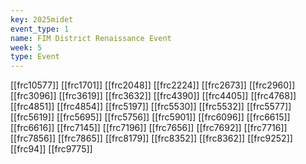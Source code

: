 ```yaml
---
key: 2025midet
event_type: 1
name: FIM District Renaissance Event
week: 5
type: Event
---
```

[[frc10577]]
[[frc1701]]
[[frc2048]]
[[frc2224]]
[[frc2673]]
[[frc2960]]
[[frc3096]]
[[frc3619]]
[[frc3632]]
[[frc4390]]
[[frc4405]]
[[frc4768]]
[[frc4851]]
[[frc4854]]
[[frc5197]]
[[frc5530]]
[[frc5532]]
[[frc5577]]
[[frc5619]]
[[frc5695]]
[[frc5756]]
[[frc5901]]
[[frc6096]]
[[frc6615]]
[[frc6616]]
[[frc7145]]
[[frc7196]]
[[frc7656]]
[[frc7692]]
[[frc7716]]
[[frc7856]]
[[frc7865]]
[[frc8179]]
[[frc8352]]
[[frc8362]]
[[frc9252]]
[[frc94]]
[[frc9775]]
